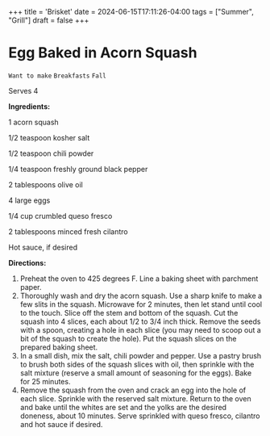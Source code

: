 +++
title = 'Brisket'
date = 2024-06-15T17:11:26-04:00
tags = ["Summer", "Grill"]
draft = false
+++
# Egg Baked in Acorn Squash

`Want to make` `Breakfasts` `Fall`

Serves 4

**Ingredients:**

1 acorn squash

1/2 teaspoon kosher salt 

1/2 teaspoon chili powder 

1/4 teaspoon freshly ground black pepper 

2 tablespoons olive oil 

4 large eggs 

1/4 cup crumbled queso fresco 

2 tablespoons minced fresh cilantro 

Hot sauce, if desired 

**Directions:**

1. Preheat the oven to 425 degrees F. Line a baking sheet with parchment paper.
2. Thoroughly wash and dry the acorn squash. Use a sharp knife to make a few slits in the squash. Microwave for 2 minutes, then let stand until cool to the touch. Slice off the stem and bottom of the squash. Cut the squash into 4 slices, each about 1/2 to 3/4 inch thick. Remove the seeds with a spoon, creating a hole in each slice (you may need to scoop out a bit of the squash to create the hole). Put the squash slices on the prepared baking sheet.
3. In a small dish, mix the salt, chili powder and pepper. Use a pastry brush to brush both sides of the squash slices with oil, then sprinkle with the salt mixture (reserve a small amount of seasoning for the eggs). Bake for 25 minutes.
4. Remove the squash from the oven and crack an egg into the hole of each slice. Sprinkle with the reserved salt mixture. Return to the oven and bake until the whites are set and the yolks are the desired doneness, about 10 minutes. Serve sprinkled with queso fresco, cilantro and hot sauce if desired.
